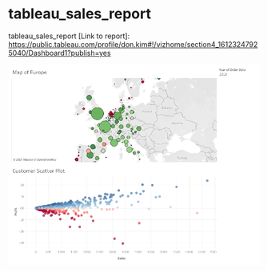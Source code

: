 # tableau_sales_report
tableau_sales_report
[Link to report]: https://public.tableau.com/profile/don.kim#!/vizhome/section4_16123247925040/Dashboard1?publish=yes

![TalbeauReport](Dashboard1.png)

